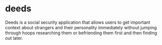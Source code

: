 # deeds
Deeds is a social security application that allows users to get important context about strangers and their personality immediately without jumping through hoops researching them or befriending them first and then finding out later.
